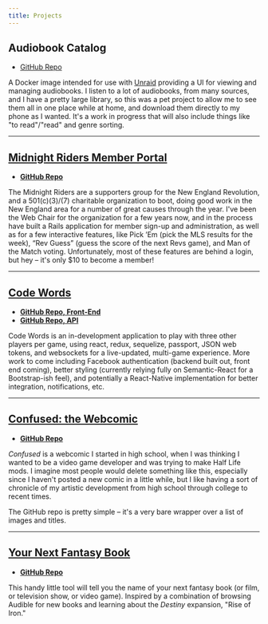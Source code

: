 ```yaml
---
title: Projects
---
```


## Audiobook Catalog

- [GitHub Repo](https://github.com/bensaufley/audiobook-catalog)

A Docker image intended for use with [Unraid](https://www.unraid.net/) providing a UI for viewing and managing audiobooks. I listen to a lot of audiobooks, from many sources, and I have a pretty large library, so this was a pet project to allow me to see them all in one place while at home, and download them directly to my phone as I wanted. It's a work in progress that will also include things like "to read"/"read" and genre sorting.

---

## [Midnight Riders Member Portal](https://members.midnightriders.com)

- **[GitHub Repo](https://github.com/MidnightRiders/MemberPortal)**

The Midnight Riders are a supporters group for the New England Revolution, and a 501(c)(3)/(7) charitable organization to boot, doing good work in the New England area for a number of great causes through the year. I've been the Web Chair for the organization for a few years now, and in the process have built a Rails application for member sign-up and administration, as well as for a few interactive features, like Pick ’Em (pick the MLS results for the week), “Rev Guess” (guess the score of the next Revs game), and Man of the Match voting. Unfortunately, most of these features are behind a login, but hey – it's only $10 to become a member!

---

## [Code Words](http://code-words-web.herokuapp.com)

- **[GitHub Repo, Front-End](https://github.com/bensaufley/code-words-web)**
- **[GitHub Repo, API](https://github.com/bensaufley/code-words-api)**

Code Words is an in-development application to play with three other players per game, using react, redux, sequelize, passport, JSON web tokens, and websockets for a live-updated, multi-game experience. More work to come including Facebook authentication (backend built out, front end coming), better styling (currently relying fully on Semantic-React for a Bootstrap-ish feel), and potentially a React-Native implementation for better integration, notifications, etc.

---

## [Confused: the Webcomic](http://confused.bensaufley.com)

- **[GitHub Repo](https://github.com/bensaufley/confused-node)**

_Confused_ is a webcomic I started in high school, when I was thinking I wanted to be a video game developer and was trying to make Half Life mods. I imagine most people would delete something like this, especially since I haven't posted a new comic in a little while, but I like having a sort of chronicle of my artistic development from high school through college to recent times.

The GitHub repo is pretty simple – it's a very bare wrapper over a list of images and titles.

---

## [Your Next Fantasy Book](http://yrnxtfntsybk.herokuapp.com)

- **[GitHub Repo](https://github.com/bensaufley/yrnxtfntsybk)**

This handy little tool will tell you the name of your next fantasy book (or film, or television show, or video game). Inspired by a combination of browsing Audible for new books and learning about the _Destiny_ expansion, "Rise of Iron."
